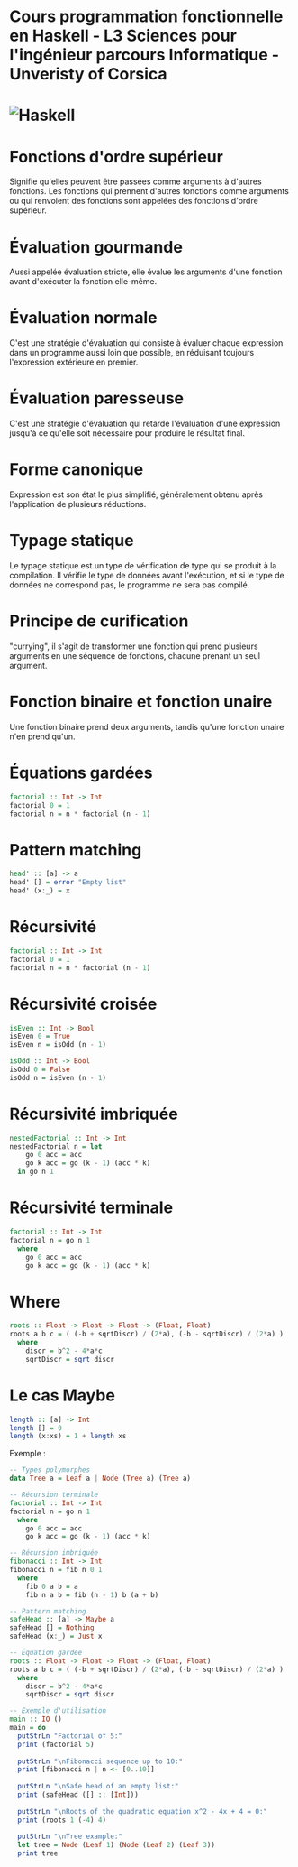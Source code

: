 # Cours programmation fonctionnelle en Haskell - L3 Sciences pour l'ingénieur parcours Informatique - Unveristy of Corsica
# ![Haskell](https://upload.wikimedia.org/wikipedia/commons/thumb/1/1c/Haskell-Logo.svg/1200px-Haskell-Logo.svg.png)

# Fonctions d'ordre supérieur
Signifie qu'elles peuvent être passées comme arguments à d'autres fonctions. Les fonctions qui prennent d'autres fonctions comme arguments ou qui renvoient des fonctions sont appelées des fonctions d'ordre supérieur.

# Évaluation gourmande 
Aussi appelée évaluation stricte, elle évalue les arguments d'une fonction avant d'exécuter la fonction elle-même.

# Évaluation normale
C'est une stratégie d'évaluation qui consiste à évaluer chaque expression dans un programme aussi loin que possible, en réduisant toujours l'expression extérieure en premier.

# Évaluation paresseuse
C'est une stratégie d'évaluation qui retarde l'évaluation d'une expression jusqu'à ce qu'elle soit nécessaire pour produire le résultat final.

# Forme canonique
Expression est son état le plus simplifié, généralement obtenu après l'application de plusieurs réductions.

# Typage statique
Le typage statique est un type de vérification de type qui se produit à la compilation. Il vérifie le type de données avant l'exécution, et si le type de données ne correspond pas, le programme ne sera pas compilé.

# Principe de curification
"currying", il s'agit de transformer une fonction qui prend plusieurs arguments en une séquence de fonctions, chacune prenant un seul argument.

# Fonction binaire et fonction unaire
Une fonction binaire prend deux arguments, tandis qu'une fonction unaire n'en prend qu'un.

# Équations gardées
```hs
factorial :: Int -> Int
factorial 0 = 1
factorial n = n * factorial (n - 1)
```

# Pattern matching
```hs
head' :: [a] -> a
head' [] = error "Empty list"
head' (x:_) = x
```

# Récursivité
```hs
factorial :: Int -> Int
factorial 0 = 1
factorial n = n * factorial (n - 1)
```

# Récursivité croisée
```hs
isEven :: Int -> Bool
isEven 0 = True
isEven n = isOdd (n - 1)

isOdd :: Int -> Bool
isOdd 0 = False
isOdd n = isEven (n - 1)
```

# Récursivité imbriquée
```hs
nestedFactorial :: Int -> Int
nestedFactorial n = let
    go 0 acc = acc
    go k acc = go (k - 1) (acc * k)
  in go n 1
```

# Récursivité terminale
```hs
factorial :: Int -> Int
factorial n = go n 1
  where
    go 0 acc = acc
    go k acc = go (k - 1) (acc * k)
```

# Where 
```hs
roots :: Float -> Float -> Float -> (Float, Float)
roots a b c = ( (-b + sqrtDiscr) / (2*a), (-b - sqrtDiscr) / (2*a) )
  where
    discr = b^2 - 4*a*c
    sqrtDiscr = sqrt discr
```

# Le cas Maybe
```hs
length :: [a] -> Int
length [] = 0
length (x:xs) = 1 + length xs
```

Exemple : 
```hs 
-- Types polymorphes
data Tree a = Leaf a | Node (Tree a) (Tree a)

-- Récursion terminale
factorial :: Int -> Int
factorial n = go n 1
  where
    go 0 acc = acc
    go k acc = go (k - 1) (acc * k)

-- Récursion imbriquée
fibonacci :: Int -> Int
fibonacci n = fib n 0 1
  where
    fib 0 a b = a
    fib n a b = fib (n - 1) b (a + b)

-- Pattern matching
safeHead :: [a] -> Maybe a
safeHead [] = Nothing
safeHead (x:_) = Just x

-- Équation gardée
roots :: Float -> Float -> Float -> (Float, Float)
roots a b c = ( (-b + sqrtDiscr) / (2*a), (-b - sqrtDiscr) / (2*a) )
  where
    discr = b^2 - 4*a*c
    sqrtDiscr = sqrt discr

-- Exemple d'utilisation
main :: IO ()
main = do
  putStrLn "Factorial of 5:"
  print (factorial 5)
  
  putStrLn "\nFibonacci sequence up to 10:"
  print [fibonacci n | n <- [0..10]]
  
  putStrLn "\nSafe head of an empty list:"
  print (safeHead ([] :: [Int]))
  
  putStrLn "\nRoots of the quadratic equation x^2 - 4x + 4 = 0:"
  print (roots 1 (-4) 4)
  
  putStrLn "\nTree example:"
  let tree = Node (Leaf 1) (Node (Leaf 2) (Leaf 3))
  print tree
```